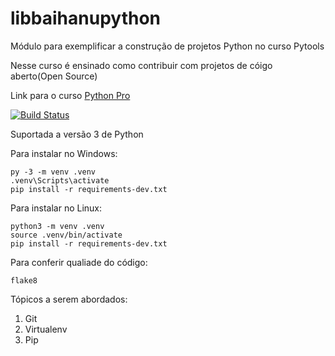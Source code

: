 # libbaihanupython
Módulo para exemplificar a construção de projetos Python no curso Pytools

Nesse curso é ensinado como contribuir com projetos de cóigo aberto(Open Source)

Link para o curso [Python Pro](https://www.python.pro.br/)

[![Build Status](https://travis-ci.com/Dev-lucas-eduardo/libbaihanupython.svg?branch=main)](https://travis-ci.com/Dev-lucas-eduardo/libbaihanupython)

Suportada a versão 3 de Python

Para instalar no Windows:

```console
py -3 -m venv .venv
.venv\Scripts\activate
pip install -r requirements-dev.txt
```

Para instalar no Linux:

```console
python3 -m venv .venv
source .venv/bin/activate
pip install -r requirements-dev.txt
```

Para conferir qualiade do código:

```console
flake8
```

Tópicos a serem abordados:
 1. Git
 2. Virtualenv
 3. Pip
